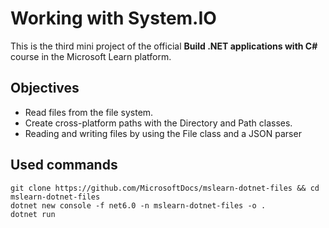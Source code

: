 # Working with System.IO
This is the third mini project of the official **Build .NET applications with C#** course in the Microsoft Learn platform.

## Objectives
- Read files from the file system.
- Create cross-platform paths with the Directory and Path classes.
- Reading and writing files by using the File class and a JSON parser

## Used commands

    git clone https://github.com/MicrosoftDocs/mslearn-dotnet-files && cd mslearn-dotnet-files
    dotnet new console -f net6.0 -n mslearn-dotnet-files -o .
    dotnet run